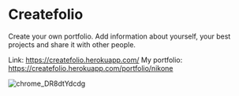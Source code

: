 # Createfolio
Create your own portfolio. Add information about yourself, your best projects and share it with other people.

Link: https://createfolio.herokuapp.com/
My portfolio: https://createfolio.herokuapp.com/portfolio/nikone

![chrome_DR8dtYdcdg](https://user-images.githubusercontent.com/48495591/137489586-8f98b747-606a-469c-82af-f6ff607063c7.png)
